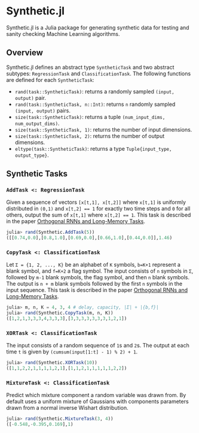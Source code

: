 # Synthetic.jl
Synthetic.jl is a Julia package for generating synthetic data for testing and sanity checking Machine Learning algorithms.

## Overview
Synthetic.jl defines an abstract type `SyntheticTask` and two abstract  subtypes: `RegressionTask` and `ClassificationTask`. The following functions are defined for each `SyntheticTask`:
 - `rand(task::SyntheticTask)`: returns a randomly sampled `(input, output)` pair.
 - `rand(task::SyntheticTask, n::Int)`: returns `n` randomly sampled `(input, output)` pairs.
 - `size(task::SyntheticTask)`: returns a tuple `(num_input_dims, num_output_dims)`.
 - `size(task::SyntheticTask, 1)`: returns the number of input dimensions.
 - `size(task::SyntheticTask, 2)`: returns the number of output dimensions.
 - `eltype(task::SyntheticTask)`: returns a type `Tuple{input_type, output_type}`.

## Synthetic Tasks

### `AddTask <: RegressionTask`
Given a sequence of vectors `[x[t,1], x[t,2]]` where `x[t,1]` is uniformly distributed in `(0,1)` and `x[t,2] == 1` for exactly two time steps and `0` for all others, output the sum of `x[t,1]` where `x[t,2] == 1`. This task is described in the paper [Orthogonal RNNs and Long-Memory Tasks](http://arxiv.org/abs/1602.06662).

```julia
julia> rand(Synthetic.AddTask(5))
([[0.74,0.0],[0.8,1.0],[0.69,0.0],[0.66,1.0],[0.44,0.0]],1.46)
```

### `CopyTask <: ClassificationTask`
Let `Σ = {1, 2, ..., K}` be an alphabet of `K` symbols, `b=K+1` represent a blank symbol, and `f=K+2` a flag symbol. The input consists of `n` symbols in `Σ`, followed by `m-1` blank symbols, the flag symbol, and then `n` blank symbols. The output is `n + m` blank symbols followed by the first `n` symbols in the input sequence. This task is described in the paper [Orthogonal RNNs and Long-Memory Tasks](http://arxiv.org/abs/1602.06662).

```julia
julia> m, n, K = 4, 3, 4 # delay, capacity, |Σ| + |{b,f}|
julia> rand(Synthetic.CopyTask(m, n, K))
([1,2,1,3,3,3,4,3,3,3],[3,3,3,3,3,3,3,1,2,1])
```

### `XORTask <: ClassificationTask`
The input consists of a random sequence of `1`s and `2`s. The output at each time `t` is given by `(cumsum(input[1:t] - 1) % 2) + 1`.

```julia
julia> rand(Synthetic.XORTask(10))
([1,1,2,2,1,1,1,1,2,1],[1,1,2,1,1,1,1,1,2,2])
```

### `MixtureTask <: ClassificationTask`
Predict which mixture component a random variable was drawn from. By default uses a uniform mixture of Gaussians with components parameters drawn from a normal inverse Wishart distribution.

```julia
julia> rand(Synthetic.MixtureTask(3, 4))
([-0.548,-0.395,0.169],1)
```


